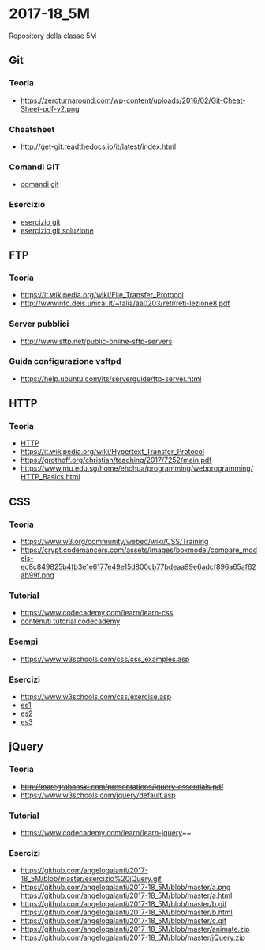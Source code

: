 # 2017-18_5M
Repository della classe 5M

## Git
### Teoria
- https://zeroturnaround.com/wp-content/uploads/2016/02/Git-Cheat-Sheet-pdf-v2.png
### Cheatsheet
- http://get-git.readthedocs.io/it/latest/index.html
### Comandi GIT
- [comandi git](./git/comandi%20git.sh)
### Esercizio
- [esercizio git](./git/esercizio%20comandi%20git.sh)
- [esercizio git soluzione](./git/esercizio%20comandi%20git%20svolto.sh)

## FTP
### Teoria
- https://it.wikipedia.org/wiki/File_Transfer_Protocol
- http://wwwinfo.deis.unical.it/~talia/aa0203/reti/reti-lezione8.pdf
### Server pubblici
- http://www.sftp.net/public-online-sftp-servers
### Guida configurazione vsftpd 
- https://help.ubuntu.com/lts/serverguide/ftp-server.html

## HTTP
### Teoria
- [HTTP](./Protocolli/HTTP.pdf)
- https://it.wikipedia.org/wiki/Hypertext_Transfer_Protocol
- https://grothoff.org/christian/teaching/2017/7252/main.pdf
- https://www.ntu.edu.sg/home/ehchua/programming/webprogramming/HTTP_Basics.html


## CSS
### Teoria
- https://www.w3.org/community/webed/wiki/CSS/Training
- https://crypt.codemancers.com/assets/images/boxmodel/compare_models-ec8c849825b4fb3e1e6177e49e15d800cb77bdeaa99e6adcf896a65af62ab99f.png
### Tutorial
- https://www.codecademy.com/learn/learn-css
- [contenuti tutorial codecademy](./CSS/contenuti%20tutorial%20codecademy.md
)
### Esempi
- https://www.w3schools.com/css/css_examples.asp
### Esercizi
- https://www.w3schools.com/css/exercise.asp
- [es1](./CSS/es1.zip)
- [es2](./CSS/es2.zip)
- [es3](./CSS/es3.zip)

## jQuery
### Teoria
- ~~http://marcgrabanski.com/presentations/jquery-essentials.pdf~~
- https://www.w3schools.com/jquery/default.asp
### Tutorial
- https://www.codecademy.com/learn/learn-jquery~~
### Esercizi
- https://github.com/angelogalanti/2017-18_5M/blob/master/esercizio%20jQuery.gif
- https://github.com/angelogalanti/2017-18_5M/blob/master/a.png https://github.com/angelogalanti/2017-18_5M/blob/master/a.html
- https://github.com/angelogalanti/2017-18_5M/blob/master/b.gif https://github.com/angelogalanti/2017-18_5M/blob/master/b.html
- https://github.com/angelogalanti/2017-18_5M/blob/master/c.gif
- https://github.com/angelogalanti/2017-18_5M/blob/master/animate.zip
- https://github.com/angelogalanti/2017-18_5M/blob/master/jQuery.zip
